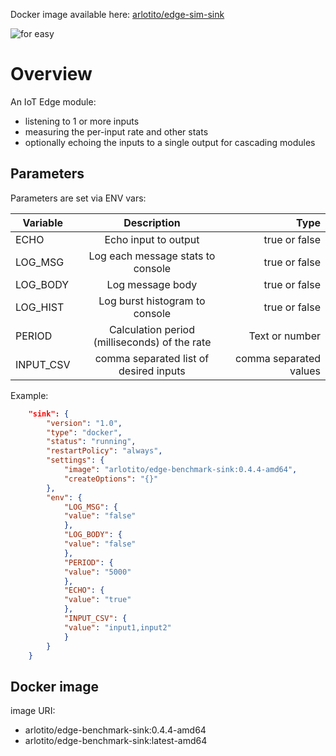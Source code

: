 Docker image available here: [arlotito/edge-sim-sink](https://hub.docker.com/repository/docker/arlotito/edge-sim-sink) 

![for easy](https://img.shields.io/docker/v/arlotito/edge-sim-sink)

# Overview
An IoT Edge module:
* listening to 1 or more inputs
* measuring the per-input rate and other stats
* optionally echoing the inputs to a single output for cascading modules

## Parameters
Parameters are set via ENV vars:

| Variable | Description | Type |
|----------|:-------------:|------:|
| ECHO | Echo input to output | true or false |
| LOG_MSG | Log each message stats to console | true or false |
| LOG_BODY | Log message body | true or false |
| LOG_HIST | Log burst histogram to console | true or false |
| PERIOD | Calculation period (milliseconds) of the rate | Text or number |
| INPUT_CSV | comma separated list of desired inputs | comma separated values  |

Example:
```json
    "sink": {
        "version": "1.0",
        "type": "docker",
        "status": "running",
        "restartPolicy": "always",
        "settings": {
            "image": "arlotito/edge-benchmark-sink:0.4.4-amd64",
            "createOptions": "{}"
        },
        "env": {
            "LOG_MSG": {
            "value": "false"
            },
            "LOG_BODY": {
            "value": "false"
            },
            "PERIOD": {
            "value": "5000"
            },
            "ECHO": {
            "value": "true"
            },
            "INPUT_CSV": {
            "value": "input1,input2"
            }
        }
    }
```
            

## Docker image
image URI:
* arlotito/edge-benchmark-sink:0.4.4-amd64
* arlotito/edge-benchmark-sink:latest-amd64